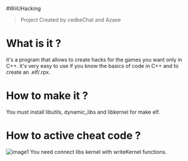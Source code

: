 #WiiUHacking
> Project Created by cedkeChat and Azaee

# What is it ?
it's a program that allows to create hacks for the games you want only in C++.
it's very easy to use if you know the basics of code in C++ and to create an .elf/.rpx.

# How to make it ?
You must install libutils, dynamic_libs and libkernel for make elf.

# How to active cheat code ?
![image1](https://i.imgur.com/OkdiZVG.png)
You need connect libs kernel with writeKernel functions.
